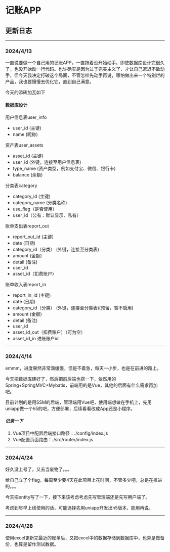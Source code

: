 # 记账APP 

## 更新日志

---

### 2024/4/13

一直说要做一个自己用的记账APP，一直拖着没开始动手。即使数据库设计完很久了，也没开始动一行代码。也许确实是因为过于完美主义了，才让自己迟迟不敢动手，但今天我决定打破这个局面，不管怎样先动手再说，哪怕做出来一个特别烂的产品，我也要慢慢去优化它，直到自己满意。

今天的添砖加瓦如下

#### 数据库设计

用户信息表user_info

* user_id (主键)
* name (昵称)



资产表user_assets

- asset_id (主键)
- user_id (外键，连接至用户信息表)
- type_name (资产类型，例如支付宝、微信、银行卡)
- balance (余额)



分类表category

- category_id (主键)
- category_name (分类名称)
- use_flag（是否使用）
- user_id（公有：默认显示、私有）



账单支出表report_out

- report_out_id (主键)
- date (日期)
- category_id（分类） (外键，连接至分类表)
- amount (金额)
- detail (备注)
- user_id
- asset_id（扣费账户）



账单收入表report_in

   - report_in_id (主键)
   - date (日期)
   - category_id（分类） (外键，连接至分类表)(预留，暂不启用)
   - amount (金额)
   - detail (备注)
   - user_id
   - asset_id_out（扣费账户）（可为空）
   - asset_id_in 进账账户id

---

### 2024/4/14

emmm，进度果然非常滴缓慢，但是不着急，每天一小步，也是在前进的路上。

今天把数据库建好了，然后把前后端也搭一下，依然用的Spring+SpringMVC+Mybatis，前端用的是Vue，其他的后面有什么需求再加吧。

目前计划的是用SSM的后端，管理端用Vue吧，使用端想做在手机上，先用uniapp做一个h5的吧，方便部署，后续看看改成App还是小程序。

#### *记录一下*

1. Vue项目中配置后端接口路径：./config/index.js
2. Vue配置页面路由：./src/router/index.js

---

### 2024/4/24

好久没上号了，又去当废物了。。。

给自己立了个flag，每周至少要4天在此项目上花时间，不管多少吧，总是在推进的。。。

今天把entity写了一下，接下来该考虑考虑先写管理端还是先写用户端了。

考虑到尽早上线使用的话，可能选择先用uniapp开发出h5版本，能用再说。

---

### 2024/4/28

使用excel更新完最近的账单后，又把excel中的数据存储到数据库中，也算是做备份，也算是留作测试数据。